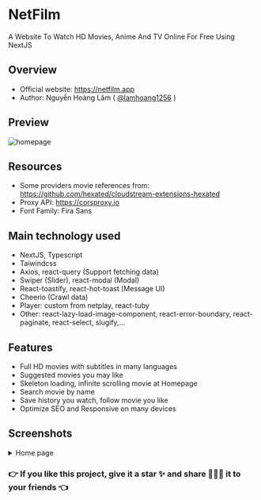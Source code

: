 # NetFilm

A Website To Watch HD Movies, Anime And TV Online For Free Using NextJS

## Overview

- Official website: https://netfilm.app
- Author: Nguyễn Hoàng Lâm ( [@lamhoang1256](https://github.com/lamhoang1256) )

## Preview

![homepage](https://github.com/lamhoang1256/netfilm/assets/61537853/19e11faa-e662-4080-971a-b5fa1c4a5039)

## Resources

- Some providers movie references from: https://github.com/hexated/cloudstream-extensions-hexated
- Proxy API: https://corsproxy.io
- Font Family: Fira Sans

## Main technology used

- NextJS, Typescript
- Taiwindcss
- Axios, react-query (Support fetching data)
- Swiper (Slider), react-modal (Modal)
- React-toastify, react-hot-toast (Message UI)
- Cheerio (Crawl data)
- Player: custom from netplay, react-tuby
- Other: react-lazy-load-image-component, react-error-boundary, react-paginate, react-select, slugify,...

## Features

- Full HD movies with subtitles in many languages
- Suggested movies you may like
- Skeleton loading, infinite scrolling movie at Homepage
- Search movie by name
- Save history you watch, follow movie you like
- Optimize SEO and Responsive on many devices

## Screenshots

<details>
 <summary>Home page</summary>
 <p>
  
![home](https://github.com/lamhoang1256/netfilm/assets/61537853/ee7cecc6-c14a-40ea-89b0-ab2e17ff9aba)

 </p>
</details>

### 👉 If you like this project, give it a star ✨ and share 👨🏻‍💻 it to your friends 👈
